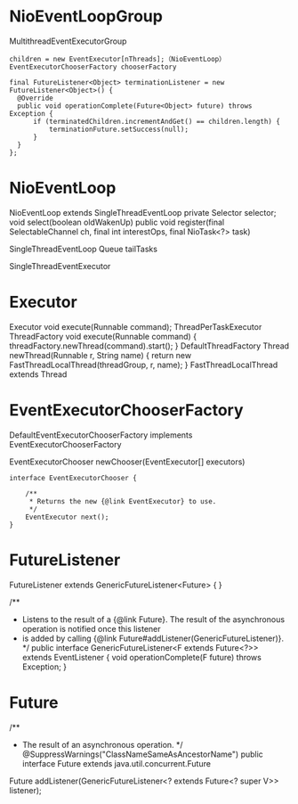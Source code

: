 
# NioEventLoopGroup

  MultithreadEventExecutorGroup

    children = new EventExecutor[nThreads];（NioEventLoop）
    EventExecutorChooserFactory chooserFactory
  
    final FutureListener<Object> terminationListener = new FutureListener<Object>() {
      @Override
      public void operationComplete(Future<Object> future) throws Exception {
          if (terminatedChildren.incrementAndGet() == children.length) {
              terminationFuture.setSuccess(null);
          }
      }
    };

# NioEventLoop

NioEventLoop extends SingleThreadEventLoop
  private Selector selector;
  void select(boolean oldWakenUp)
  public void register(final SelectableChannel ch, final int interestOps, final NioTask<?> task)
  

SingleThreadEventLoop
  Queue<Runnable> tailTasks

SingleThreadEventExecutor




# Executor

Executor
  void execute(Runnable command);
ThreadPerTaskExecutor
  ThreadFactory
  void execute(Runnable command) {
        threadFactory.newThread(command).start();
    }
DefaultThreadFactory
  Thread newThread(Runnable r, String name) {
        return new FastThreadLocalThread(threadGroup, r, name);
    }
FastThreadLocalThread extends Thread 


# EventExecutorChooserFactory

DefaultEventExecutorChooserFactory implements EventExecutorChooserFactory

EventExecutorChooser newChooser(EventExecutor[] executors)

    interface EventExecutorChooser {

        /**
         * Returns the new {@link EventExecutor} to use.
         */
        EventExecutor next();
    }


# FutureListener

FutureListener<V> extends GenericFutureListener<Future<V>> { }

/**
 * Listens to the result of a {@link Future}.  The result of the asynchronous operation is notified once this listener
 * is added by calling {@link Future#addListener(GenericFutureListener)}.
 */
public interface GenericFutureListener<F extends Future<?>> extends EventListener {
    void operationComplete(F future) throws Exception;
}


# Future

/**
 * The result of an asynchronous operation.
 */
@SuppressWarnings("ClassNameSameAsAncestorName")
public interface Future<V> extends java.util.concurrent.Future<V>

  Future<V> addListener(GenericFutureListener<? extends Future<? super V>> listener);

  
